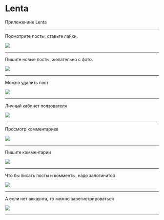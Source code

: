 # Lenta

Приложенине Lenta
***
Посмотрите посты,  ставьте лайки.

![](https://monsterok.ru/readme/lenta01.jpg)  
***
Пишите новые посты, желательно с фото.

![](https://monsterok.ru/readme/lenta05.jpg)  
***
Можно удалить пост

![](https://monsterok.ru/readme/lenta02.jpg)  
***
Личный кабинет ползователя

![](https://monsterok.ru/readme/lenta03.jpg)  
***
Просмотр комментариев

![](https://monsterok.ru/readme/lenta07.jpg)  
***
Пишите комментарии

![](https://monsterok.ru/readme/lenta08.jpg)  
***
Что бы писать посты и комменты, надо залогинится

![](https://monsterok.ru/readme/lenta06.jpg)  
***
А если нет аккаунта, то можно зарегистрироваться

![](https://monsterok.ru/readme/lenta04.jpg)  
***
